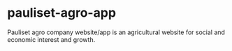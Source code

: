 # pauliset-agro-app
Pauliset agro company website/app is an agricultural website for social and economic interest and growth.
